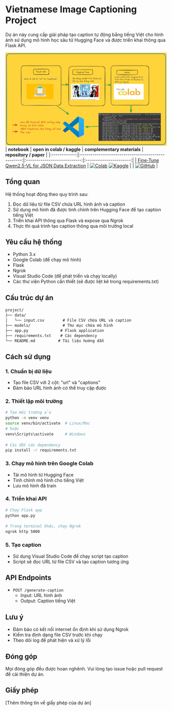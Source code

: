 # Vietnamese Image Captioning Project

Dự án này cung cấp giải pháp tạo caption tự động bằng tiếng Việt cho hình ảnh sử dụng mô hình học sâu từ Hugging Face và được triển khai thông qua Flask API.

![alt text](image.png)
| **notebook** | **open in colab / kaggle** | **complementary materials** | **repository / paper** |
|:------------:|:-------------------------------------------------:|:---------------------------:|:----------------------:|
| [Fine-Tune Qwen2.5-VL for JSON Data Extraction](https://github.com/TrieuPhi/Huggingface-Captioning-Data/blob/main/LLM_Ngok_API.ipynb) | [![Colab](https://colab.research.google.com/assets/colab-badge.svg)](https://github.com/TrieuPhi/Huggingface-Captioning-Data/blob/main/LLM_Ngok_API.ipynb) [![Kaggle](https://kaggle.com/static/images/open-in-kaggle.svg)](https://www.kaggle.com/code/trieuphi/llm-ngrok-api-using-kaggle)  |   | [![GitHub](https://badges.aleen42.com/src/github.svg)](https://github.com/TrieuPhi/Huggingface-Captioning-Data/tree/main) |

## Tổng quan

Hệ thống hoạt động theo quy trình sau:
1. Đọc dữ liệu từ file CSV chứa URL hình ảnh và caption
2. Sử dụng mô hình đã được tinh chỉnh trên Hugging Face để tạo caption tiếng Việt
3. Triển khai API thông qua Flask và expose qua Ngrok
4. Thực thi quá trình tạo caption thông qua môi trường local

## Yêu cầu hệ thống

- Python 3.x
- Google Colab (để chạy mô hình)
- Flask
- Ngrok
- Visual Studio Code (để phát triển và chạy locally)
- Các thư viện Python cần thiết (sẽ được liệt kê trong requirements.txt)

## Cấu trúc dự án

```
project/
├── data/
│   └── input.csv        # File CSV chứa URL và caption
├── models/              # Thư mục chứa mô hình
├── app.py              # Flask application
├── requirements.txt    # Các dependency
└── README.md          # Tài liệu hướng dẫn
```

## Cách sử dụng

### 1. Chuẩn bị dữ liệu
- Tạo file CSV với 2 cột: "url" và "captions"
- Đảm bảo URL hình ảnh có thể truy cập được

### 2. Thiết lập môi trường
```bash
# Tạo môi trường ảo
python -m venv venv
source venv/bin/activate  # Linux/Mac
# hoặc
venv\Scripts\activate     # Windows

# Cài đặt các dependency
pip install -r requirements.txt
```

### 3. Chạy mô hình trên Google Colab
- Tải mô hình từ Hugging Face
- Tinh chỉnh mô hình cho tiếng Việt
- Lưu mô hình đã train

### 4. Triển khai API
```bash
# Chạy Flask app
python app.py

# Trong terminal khác, chạy Ngrok
ngrok http 5000
```

### 5. Tạo caption
- Sử dụng Visual Studio Code để chạy script tạo caption
- Script sẽ đọc URL từ file CSV và tạo caption tương ứng

## API Endpoints

- `POST /generate-caption`
  - Input: URL hình ảnh
  - Output: Caption tiếng Việt

## Lưu ý

- Đảm bảo có kết nối internet ổn định khi sử dụng Ngrok
- Kiểm tra định dạng file CSV trước khi chạy
- Theo dõi log để phát hiện và xử lý lỗi

## Đóng góp

Mọi đóng góp đều được hoan nghênh. Vui lòng tạo issue hoặc pull request để cải thiện dự án.

## Giấy phép

[Thêm thông tin về giấy phép của dự án]

